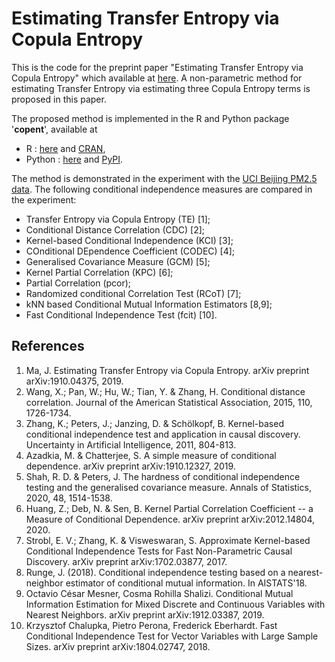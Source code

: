 # Estimating Transfer Entropy via Copula Entropy
This is the code for the preprint paper "Estimating Transfer Entropy via Copula Entropy" which available at [here](https://arxiv.org/abs/1910.04375). A non-parametric method for estimating Transfer Entropy via estimating three Copula Entropy terms is proposed in this paper.

The proposed method is implemented in the R and Python package '**copent**', available at 
* R : [here](https://github.com/majianthu/copent) and  [CRAN](https://cran.r-project.org/package=copent), 
* Python : [here](https://github.com/majianthu/pycopent) and [PyPI](https://pypi.org/project/copent). 
 
The method is demonstrated in the experiment with the [UCI Beijing PM2.5 data](http://archive.ics.uci.edu/ml/datasets/Beijing+PM2.5+Data). The following conditional independence measures are compared in the experiment:
* Transfer Entropy via Copula Entropy (TE) [1];
* Conditional Distance Correlation (CDC) [2];
* Kernel-based Conditional Independence (KCI) [3];
* COnditional DEpendence Coefficient (CODEC) [4];
* Generalised Covariance Measure (GCM) [5];
* Kernel Partial Correlation (KPC) [6];
* Partial Correlation (pcor);
* Randomized conditional Correlation Test (RCoT) [7];
* kNN based Conditional Mutual Information Estimators [8,9];
* Fast Conditional Independence Test (fcit) [10].

## References
1. Ma, J. Estimating Transfer Entropy via Copula Entropy. arXiv preprint arXiv:1910.04375, 2019.
2. Wang, X.; Pan, W.; Hu, W.; Tian, Y. & Zhang, H. Conditional distance correlation. Journal of the American Statistical Association, 2015, 110, 1726-1734.
3. Zhang, K.; Peters, J.; Janzing, D. & Schölkopf, B. Kernel-based conditional independence test and application in causal discovery. Uncertainty in Artificial Intelligence, 2011, 804-813.
4. Azadkia, M. & Chatterjee, S. A simple measure of conditional dependence. arXiv preprint arXiv:1910.12327, 2019.
5. Shah, R. D. & Peters, J. The hardness of conditional independence testing and the generalised covariance measure. Annals of Statistics, 2020, 48, 1514-1538.
6. Huang, Z.; Deb, N. & Sen, B. Kernel Partial Correlation Coefficient -- a Measure of Conditional Dependence. arXiv preprint arXiv:2012.14804, 2020.
7. Strobl, E. V.; Zhang, K. & Visweswaran, S. Approximate Kernel-based Conditional Independence Tests for Fast Non-Parametric Causal Discovery. arXiv preprint arXiv:1702.03877, 2017.
8. Runge, J. (2018). Conditional independence testing based on a nearest-neighbor estimator of conditional mutual information. In AISTATS'18.
9. Octavio César Mesner, Cosma Rohilla Shalizi. Conditional Mutual Information Estimation for Mixed Discrete and Continuous Variables with Nearest Neighbors. arXiv preprint arXiv:1912.03387, 2019.
10. Krzysztof Chalupka, Pietro Perona, Frederick Eberhardt. Fast Conditional Independence Test for Vector Variables with Large Sample Sizes. arXiv preprint arXiv:1804.02747, 2018.
